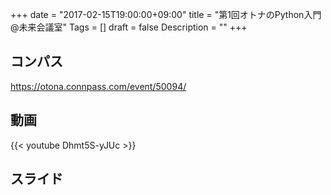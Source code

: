 +++
date = "2017-02-15T19:00:00+09:00"
title = "第1回オトナのPython入門@未来会議室"
Tags = []
draft = false
Description = ""
+++

## コンパス
https://otona.connpass.com/event/50094/

## 動画
{{< youtube Dhmt5S-yJUc >}}

## スライド
